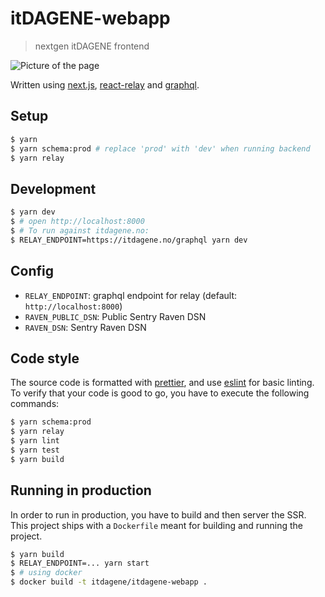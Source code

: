 # itDAGENE-webapp

> nextgen itDAGENE frontend

![Picture of the page](https://cdn.itdagene.no/screenshot.png)

Written using [next.js](https://github.com/zeit/next.js/), [react-relay](https://github.com/facebook/relay/) and [graphql](http://graphql.org/).

## Setup

```bash
$ yarn
$ yarn schema:prod # replace 'prod' with 'dev' when running backend
$ yarn relay
```

## Development

```bash
$ yarn dev
$ # open http://localhost:8000
$ # To run against itdagene.no:
$ RELAY_ENDPOINT=https://itdagene.no/graphql yarn dev
```

## Config

- `RELAY_ENDPOINT`: graphql endpoint for relay (default: `http://localhost:8000`)
- `RAVEN_PUBLIC_DSN`: Public Sentry Raven DSN
- `RAVEN_DSN`: Sentry Raven DSN

## Code style

The source code is formatted with [prettier](https://github.com/prettier/prettier), and use [eslint](https://github.com/eslint/eslint) for basic linting.
To verify that your code is good to go, you have to execute the following commands:

```bash
$ yarn schema:prod
$ yarn relay
$ yarn lint
$ yarn test
$ yarn build
```

## Running in production

In order to run in production, you have to build and then server the SSR. This project ships
with a `Dockerfile` meant for building and running the project.

```bash
$ yarn build
$ RELAY_ENDPOINT=... yarn start
$ # using docker
$ docker build -t itdagene/itdagene-webapp .
```
